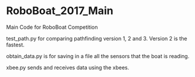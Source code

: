 # RoboBoat_2017_Main
Main Code for RoboBoat Competition

test_path.py for comparing pathfinding version 1, 2 and 3. Version 2 is the fastest.

obtain_data.py is for saving in a file all the sensors that the boat is reading.

xbee.py sends and receives data using the xbees.


